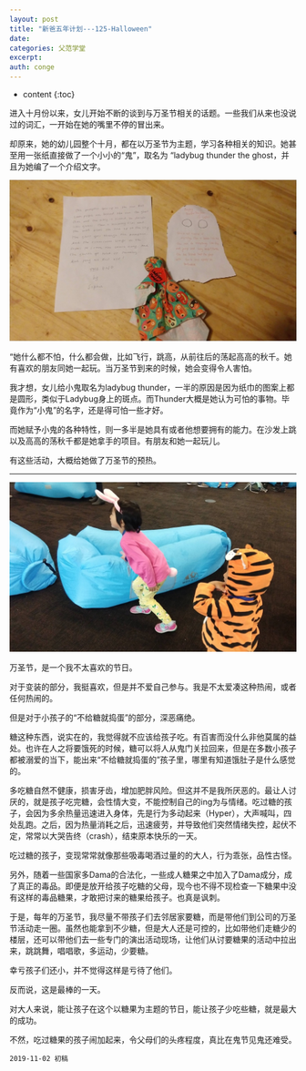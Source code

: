 ```yaml
---
layout: post
title: "新爸五年计划---125-Halloween"
date:
categories: 父范学堂
excerpt:
auth: conge
---
```

* content
{:toc}

进入十月份以来，女儿开始不断的谈到与万圣节相关的话题。一些我们从来也没说过的词汇，一开始在她的嘴里不停的冒出来。

却原来，她的幼儿园整个十月，都在以万圣节为主题，学习各种相关的知识。她甚至用一张纸直接做了一个小小的“鬼”，取名为 “ladybug thunder the ghost，并且为她编了一个介绍文字。

![ ](/assets/images/父范学堂/118382-6f72b9e7968a9585.png)

“她什么都不怕，什么都会做，比如飞行，跳高，从前往后的荡起高高的秋千。她有喜欢的朋友同她一起玩。当万圣节到来的时候，她会变得令人害怕。

我才想，女儿给小鬼取名为ladybug thunder，一半的原因是因为纸巾的图案上都是圆形，类似于Ladybug身上的斑点。而Thunder大概是她认为可怕的事物。毕竟作为“小鬼”的名字，还是得可怕一些才好。

而她赋予小鬼的各种特性，则一多半是她具有或者他想要拥有的能力。在沙发上跳以及高高的荡秋千都是她拿手的项目。有朋友和她一起玩儿。

有这些活动，大概给她做了万圣节的预热。

---

![Bunny and Tiger](/assets/images/父范学堂/118382-786fef3fea27c965.png)

万圣节，是一个我不太喜欢的节日。

对于变装的部分，我挺喜欢，但是并不爱自己参与。我是不太爱凑这种热闹，或者任何热闹的。

但是对于小孩子的“不给糖就捣蛋”的部分，深恶痛绝。

糖这种东西，说实在的，我觉得就不应该给孩子吃。有百害而没什么非他莫属的益处。也许在人之将要饿死的时候，糖可以将人从鬼门关拉回来，但是在多数小孩子都被溺爱的当下，能出来“不给糖就捣蛋的”孩子里，哪里有知道饿肚子是什么感觉的。

多吃糖自然不健康，损害牙齿，增加肥胖风险。但这并不是我所厌恶的。最让人讨厌的，就是孩子吃完糖，会性情大变，不能控制自己的ing为与情绪。吃过糖的孩子，会因为多余热量迅速进入身体，先是行为多动起来（Hyper），大声喊叫，四处乱跑。之后，因为热量消耗之后，迅速疲劳，并导致他们突然情绪失控，起伏不定，常常以大哭告终（crash），结束原本快乐的一天。

吃过糖的孩子，变现常常就像那些吸毒喝酒过量的的大人，行为乖张，品性古怪。

另外，随着一些国家多Dama的合法化，一些成人糖果之中加入了Dama成分，成了真正的毒品。即便是放开给孩子吃糖的父母，现今也不得不现检查一下糖果中没有这样的毒品糖果，才敢把讨来的糖果给孩子。也真是讽刺。

于是，每年的万圣节，我尽量不带孩子们去邻居家要糖，而是带他们到公司的万圣节活动走一圈。虽然也能拿到不少糖，但是大人还是可控的，比如带他们走糖少的楼层，还可以带他们去一些专门的演出活动现场，让他们从讨要糖果的活动中拉出来，跳跳舞，唱唱歌，多运动，少要糖。

幸亏孩子们还小，并不觉得这样是亏待了他们。

反而说，这是最棒的一天。

对大人来说，能让孩子在这个以糖果为主题的节日，能让孩子少吃些糖，就是最大的成功。

不然，吃过糖果的孩子闹加起来，令父母们的头疼程度，真比在鬼节见鬼还难受。

```
2019-11-02 初稿
```



